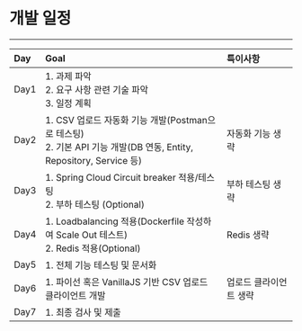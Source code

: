 # 개발 일정

---

| Day | Goal | 특이사항 |
| :--- | :--- | :--- |
| Day1 | 1. 과제 파악 </br> 2. 요구 사항 관련 기술 파악 </br> 3. 일정 계획 | |
| Day2 | 1. CSV 업로드 자동화 기능 개발(Postman으로 테스팅) </br> 2. 기본 API 기능 개발(DB 연동, Entity, Repository, Service 등) </br> | 자동화 기능 생략|
| Day3 | 1. Spring Cloud Circuit breaker 적용/테스팅 </br> 2. 부하 테스팅 (Optional) | 부하 테스팅 생략 |
| Day4 | 1. Loadbalancing 적용(Dockerfile 작성하여 Scale Out 테스트) </br> 2. Redis 적용(Optional)| Redis 생략 |
| Day5 | 1. 전체 기능 테스팅 및 문서화 </br> | |
| Day6 | 1. 파이선 혹은 VanillaJS 기반 CSV 업로드 클라이언트 개발 | 업로드 클라이언트 생략|
| Day7 | 1. 최종 검사 및 제출 | |

